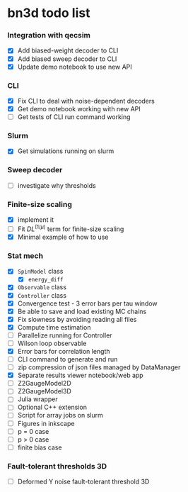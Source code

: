 # bn3d todo list

### Integration with qecsim
- [x] Add biased-weight decoder to CLI
- [x] Add biased sweep decoder to CLI
- [x] Update demo notebook to use new API

### CLI
- [x] Fix CLI to deal with noise-dependent decoders
- [x] Get demo notebook working with new API
- [ ] Get tests of CLI run command working

### Slurm
- [x] Get simulations running on slurm

### Sweep decoder
- [ ] investigate why thresholds

### Finite-size scaling
- [x] implement it
- [ ] Fit $D L^(1/\mu)$ term for finite-size scaling
- [x] Minimal example of how to use

### Stat mech
- [x] `SpinModel` class
    - [x] `energy_diff`
- [x] `Observable` class
- [x] `Controller` class
- [x] Convergence test - 3 error bars per tau window
- [x] Be able to save and load existing MC chains
- [x] Fix slowness by avoiding reading all files
- [x] Compute time estimation
- [ ] Parallelize running for Controller
- [ ] Wilson loop observable
- [x] Error bars for correlation length
- [ ] CLI command to generate and run
- [ ] zip compression of json files managed by DataManager
- [x] Separate results viewer notebook/web app
- [ ] Z2GaugeModel2D
- [ ] Z2GaugeModel3D
- [ ] Julia wrapper
- [ ] Optional C++ extension
- [ ] Script for array jobs on slurm
- [ ] Figures in inkscape
- [ ] p = 0 case
- [ ] p > 0 case
- [ ] finite bias case

### Fault-tolerant thresholds 3D
-[ ] Deformed Y noise fault-tolerant threshold 3D
